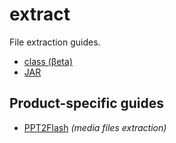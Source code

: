 # extract
File extraction guides.

* [class (βeta)](class.md)  
* [JAR](JAR.md)  

## Product-specific guides

* [PPT2Flash](PPT2Flash) *(media files extraction)*
